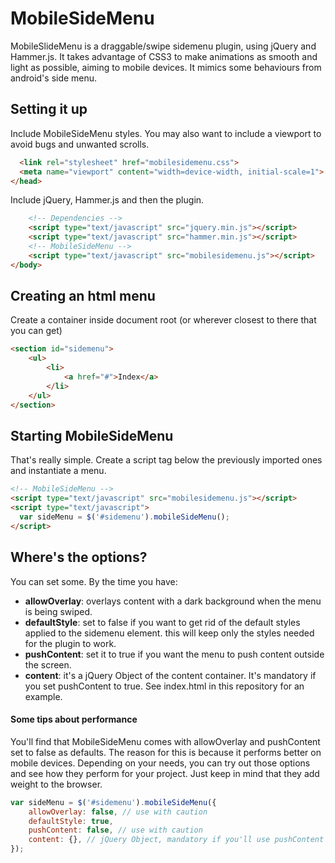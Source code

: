 MobileSideMenu
=

MobileSlideMenu is a draggable/swipe sidemenu plugin, using jQuery and Hammer.js. It takes advantage of CSS3 to make animations as smooth and light as possible, aiming to mobile devices. It mimics some behaviours from android's side menu.


## Setting it up
Include MobileSideMenu styles. You may also want to include a viewport to avoid bugs and unwanted scrolls.
```html
  <link rel="stylesheet" href="mobilesidemenu.css">
  <meta name="viewport" content="width=device-width, initial-scale=1">
</head>
```

Include jQuery, Hammer.js and then the plugin.
```html
    <!-- Dependencies -->
	<script type="text/javascript" src="jquery.min.js"></script>
	<script type="text/javascript" src="hammer.min.js"></script>
	<!-- MobileSideMenu -->
	<script type="text/javascript" src="mobilesidemenu.js"></script>
</body>
```


## Creating an html menu
Create a container inside document root (or wherever closest to there that you can get)
```html
<section id="sidemenu">		
	<ul>
		<li>
			<a href="#">Index</a>
		</li>
	</ul>
</section>
```


## Starting MobileSideMenu
That's really simple. Create a script tag below the previously imported ones and instantiate a menu.
```html
<!-- MobileSideMenu -->
<script type="text/javascript" src="mobilesidemenu.js"></script>
<script type="text/javascript">
  var sideMenu = $('#sidemenu').mobileSideMenu();
</script>
```


## Where's the options?
You can set some. By the time you have:
* **allowOverlay**: overlays content with a dark background when the menu is being swiped.
* **defaultStyle**: set to false if you want to get rid of the default styles applied to the sidemenu element. this will keep only the styles needed for the plugin to work.
* **pushContent**: set it to true if you want the menu to push content outside the screen.
* **content**: it's a jQuery Object of the content container. It's mandatory if you set pushContent to true. See index.html in this repository for an example.

#### Some tips about performance
You'll find that MobileSideMenu comes with allowOverlay and pushContent set to false as defaults. The reason for this is because it performs better on mobile devices. Depending on your needs, you can try out those options and see how they perform for your project. Just keep in mind that they add weight to the browser.

```javascript
var sideMenu = $('#sidemenu').mobileSideMenu({
	allowOverlay: false, // use with caution
	defaultStyle: true,
	pushContent: false, // use with caution
	content: {}, // jQuery Object, mandatory if you'll use pushContent
});
```
